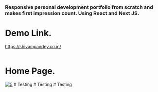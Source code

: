 <h3>Responsive personal development portfolio from scratch and makes first impression count. Using React and Next JS.</h3>


<h1>Demo Link.</h1>

<a href="https://shivampandey.co.in/"  target="_blank">https://shivampandey.co.in/</a><br /><br />

<h1>Home Page.</h1>

<a href="https://ibb.co/4j4c75Z"><img src="https://i.ibb.co/sFsh2Mv/5.png" alt="5" border="0"></a>
#   T e s t i n g  
 #   T e s t i n g  
 #   T e s t i n g  
 
